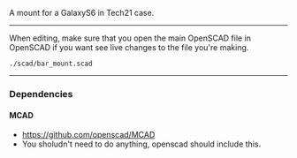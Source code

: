 A mount for a GalaxyS6 in Tech21 case.

---

When editing, make sure that you open the main OpenSCAD file in OpenSCAD if you want see live changes to the file you're making.

```shell
./scad/bar_mount.scad
```

---

### Dependencies

#### MCAD

- https://github.com/openscad/MCAD
- You sholudn't need to do anything, openscad should include this.
